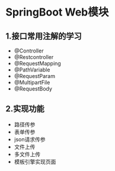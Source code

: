 # SpringBoot Web模块
## 1.接口常用注解的学习
- @Controller
- @Restcontroller
- @RequestMapping
- @PathVariable
- @RequestParam
- @MultipartFile
- @RequestBody

## 2.实现功能
- 路径传参
- 表单传参
- json请求传参
- 文件上传
- 多文件上传  
- 模板引擎实现页面